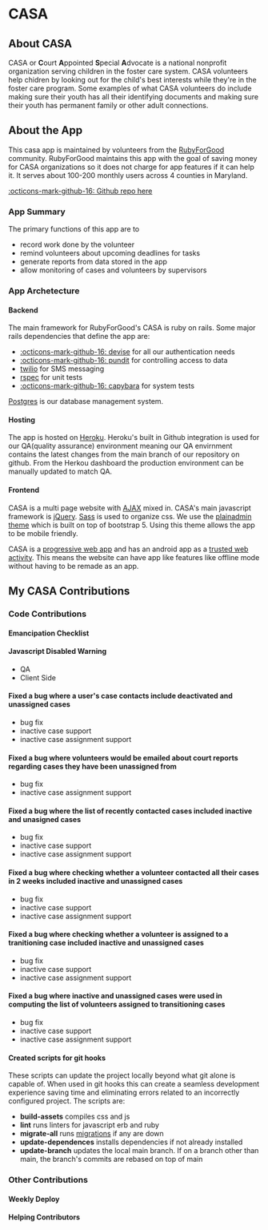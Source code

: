 # CASA
## About CASA
CASA or **C**ourt **A**ppointed **S**pecial **A**dvocate is a national nonprofit organization serving children in the foster care system. CASA volunteers help chidren by looking out for the child's best interests while they're in the foster care program. Some examples of what CASA volunteers do include making sure their youth has all their identifying documents and making sure their youth has permanent family or other adult connections.
  
## About the App
This casa app is maintained by volunteers from the [RubyForGood](https://rubyforgood.org/) community. RubyForGood maintains this app with the goal of saving money for CASA organizations so it does not charge for app features if it can help it. It serves about 100-200 monthly users across 4 counties in Maryland.  

[:octicons-mark-github-16: Github repo here](https://github.com/rubyforgood/casa)  
  
### App Summary
The primary functions of this app are to  

 - record work done by the volunteer
 - remind volunteers about upcoming deadlines for tasks
 - generate reports from data stored in the app
 - allow monitoring of cases and volunteers by supervisors

### App Archetecture
#### Backend
The main framework for RubyForGood's CASA is ruby on rails. Some major rails dependencies that define the app are:

 - [:octicons-mark-github-16: devise](https://github.com/heartcombo/devise) for all our authentication needs
 - [:octicons-mark-github-16: pundit](https://github.com/varvet/pundit) for controlling access to data
 - [twilio](https://www.twilio.com/) for SMS messaging
 - [rspec](https://rspec.info/) for unit tests
 - [:octicons-mark-github-16: capybara](https://github.com/teamcapybara/capybara) for system tests

 [Postgres](https://www.postgresql.org/) is our database management system.

#### Hosting
The app is hosted on [Heroku](https://dashboard.heroku.com). Heroku's built in Github integration is used for our QA(quality assurance) environment meaning our QA envirnment contains the latest changes from the main branch of our repository on github. From the Herkou dashboard the production environment can be manually updated to match QA.

#### Frontend
CASA is a multi page website with [AJAX](https://en.wikipedia.org/wiki/Ajax_(programming)) mixed in. CASA's main javascript framework is [jQuery](https://jquery.com/). [Sass](https://sass-lang.com/) is used to organize css. We use the [plainadmin theme](https://plainadmin.com/) which is built on top of bootstrap 5. Using this theme allows the app to be mobile friendly.  
  
CASA is a [progressive web app](https://web.dev/what-are-pwas/) and has an android app as a [trusted web activity](https://developer.chrome.com/docs/android/trusted-web-activity/). This means the website can have app like features like offline mode without having to be remade as an app.

## My CASA Contributions

### Code Contributions

#### Emancipation Checklist
#### Javascript Disabled Warning

 - QA
 - Client Side
#### Fixed a bug where a user's case contacts include deactivated and unassigned cases

 - bug fix
 - inactive case support
 - inactive case assignment support
#### Fixed a bug where volunteers would be emailed about court reports regarding cases they have been unassigned from

 - bug fix
 - inactive case assignment support
#### Fixed a bug where the list of recently contacted cases included inactive and unasigned cases

 - bug fix
 - inactive case support
 - inactive case assignment support
#### Fixed a bug where checking whether a volunteer contacted all their cases in 2 weeks included inactive and unassigned cases

 - bug fix
 - inactive case support
 - inactive case assignment support
#### Fixed a bug where checking whether a volunteer is assigned to a tranitioning case included inactive and unassigned cases

 - bug fix
 - inactive case support
 - inactive case assignment support
#### Fixed a bug where inactive and unassigned cases were used in computing the list of volunteers assigned to transitioning cases

 - bug fix
 - inactive case support
 - inactive case assignment support

#### Created scripts for git hooks
These scripts can update the project locally beyond what git alone is capable of. When used in git hooks this can create a seamless development experience saving time and eliminating errors related to an incorrectly configured project.
The scripts are:

 - **build-assets** compiles css and js
 - **lint** runs linters for javascript erb and ruby
 - **migrate-all** runs [migrations](https://guides.rubyonrails.org/active_record_migrations.html) if any are down
 - **update-dependences** installs dependencies if not already installed
 - **update-branch** updates the local main branch. If on a branch other than main, the branch's commits are rebased on top of main

### Other Contributions
#### Weekly Deploy
#### Helping Contributors

